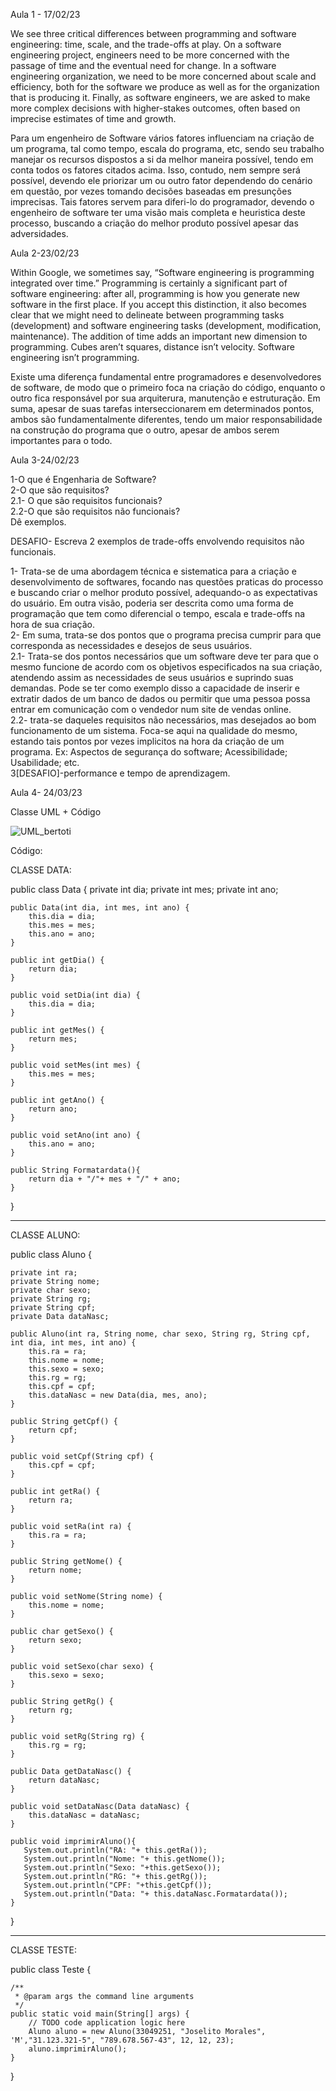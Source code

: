 Aula 1 - 17/02/23

We see three critical differences between programming and software engineering: time, scale, and the trade-offs at play. On a software engineering project, engineers need to be more concerned with the passage of time and the eventual need for change. In a software engineering organization, we need to be more concerned about scale and efficiency, both for the software we produce as well as for the organization that is producing it. Finally, as software engineers, we are asked to make more complex decisions with higher-stakes outcomes, often based on imprecise estimates of time and growth.

Para um engenheiro de Software vários fatores influenciam na criação de um programa, tal como tempo, escala do programa, etc, sendo seu trabalho manejar os recursos dispostos a si da melhor maneira possível, tendo em conta todos os fatores citados acima. Isso, contudo, nem sempre será possível, devendo ele priorizar um ou outro fator dependendo do cenário em questão, por vezes tomando decisões baseadas em presunções imprecisas. Tais fatores servem para diferi-lo do programador, devendo o engenheiro de software ter uma visão mais completa e heuristica deste processo, buscando a criação do melhor produto possível apesar das adversidades. 

Aula 2-23/02/23

Within Google, we sometimes say, “Software engineering is programming integrated over time.” Programming is certainly a significant part of software engineering: after all, programming is how you generate new software in the first place. If you accept this distinction, it also becomes clear that we might need to delineate between programming tasks (development) and software engineering tasks (development, modification, maintenance). The addition of time adds an important new dimension to programming. Cubes aren’t squares, distance isn’t velocity. Software engineering isn’t programming.

Existe uma diferença fundamental entre programadores e desenvolvedores de software, de modo que o primeiro foca na criação do código, enquanto o outro fica responsável por sua arquiterura, manutenção e estruturação. Em suma, apesar de suas tarefas interseccionarem em determinados pontos, ambos são fundamentalmente diferentes, tendo um maior responsabilidade na construção do programa que o outro, apesar de ambos serem importantes para o todo.

Aula 3-24/02/23

1-O que é Engenharia de Software? <br/>
2-O que são requisitos? <br/>
2.1- O que são requisitos funcionais? <br/>
2.2-O que são requisitos não funcionais? <br/>
Dê exemplos. <br/>

DESAFIO- Escreva 2 exemplos de trade-offs envolvendo requisitos não funcionais. <br/>

1- Trata-se de uma abordagem técnica e sistematica para a criação e desenvolvimento de softwares, focando nas questões praticas do processo e buscando criar o melhor produto possível, adequando-o as expectativas do usuário. Em outra visão, poderia ser descrita como uma forma de programação que tem como diferencial o tempo, escala e trade-offs na hora de sua criação. <br/>
2- Em suma, trata-se dos pontos que o programa precisa cumprir para que corresponda as necessidades e desejos de seus usuários. <br/>
2.1- Trata-se dos pontos necessários que um software deve ter para que o mesmo funcione de acordo com os objetivos especificados na sua criação, atendendo assim as necessidades de seus usuários e suprindo suas demandas. Pode se ter como exemplo disso a capacidade de inserir e extratir dados de um banco de dados ou permitir que uma pessoa possa entrar em comunicação com o vendedor num site de vendas online. <br/>
2.2- trata-se daqueles requisitos não necessários, mas desejados ao bom funcionamento de um sistema. Foca-se aqui na qualidade do mesmo, estando tais pontos por vezes implicitos na hora da criação de um programa. Ex: Aspectos de segurança do software; Acessibilidade; Usabilidade; etc. <br/>
3[DESAFIO]-performance e tempo de aprendizagem. <br/>

Aula 4- 24/03/23

Classe UML + Código

![UML_bertoti](https://user-images.githubusercontent.com/111707785/229521281-91065258-2e36-4144-b6f3-4e8b9fe1dc56.png)

Código:

CLASSE DATA:

public class Data {
    private int dia;
    private int mes;
    private int ano;

    public Data(int dia, int mes, int ano) {
        this.dia = dia;
        this.mes = mes;
        this.ano = ano;
    }  
    
    public int getDia() {
        return dia;
    }

    public void setDia(int dia) {
        this.dia = dia;
    }

    public int getMes() {
        return mes;
    }

    public void setMes(int mes) {
        this.mes = mes;
    }

    public int getAno() {
        return ano;
    }

    public void setAno(int ano) {
        this.ano = ano;
    }
    
    public String Formatardata(){
        return dia + "/"+ mes + "/" + ano;
    }
}

---------------------------------------------------------------------------------------

CLASSE ALUNO:

public class Aluno {
    
    private int ra;
    private String nome;
    private char sexo;
    private String rg;
    private String cpf;
    private Data dataNasc;

    public Aluno(int ra, String nome, char sexo, String rg, String cpf, int dia, int mes, int ano) {
        this.ra = ra;
        this.nome = nome;
        this.sexo = sexo;
        this.rg = rg;
        this.cpf = cpf;
        this.dataNasc = new Data(dia, mes, ano);
    }

    public String getCpf() {
        return cpf;
    }

    public void setCpf(String cpf) {
        this.cpf = cpf;
    }

    public int getRa() {
        return ra;
    }

    public void setRa(int ra) {
        this.ra = ra;
    }

    public String getNome() {
        return nome;
    }

    public void setNome(String nome) {
        this.nome = nome;
    }

    public char getSexo() {
        return sexo;
    }

    public void setSexo(char sexo) {
        this.sexo = sexo;
    }

    public String getRg() {
        return rg;
    }

    public void setRg(String rg) {
        this.rg = rg;
    }

    public Data getDataNasc() {
        return dataNasc;
    }

    public void setDataNasc(Data dataNasc) {
        this.dataNasc = dataNasc;
    }
    
    public void imprimirAluno(){
       System.out.println("RA: "+ this.getRa());
       System.out.println("Nome: "+ this.getNome());
       System.out.println("Sexo: "+this.getSexo());
       System.out.println("RG: "+ this.getRg());
       System.out.println("CPF: "+this.getCpf());
       System.out.println("Data: "+ this.dataNasc.Formatardata());
    }
}

----------------------------------------------------------------------------------------------------

CLASSE TESTE:

public class Teste {

    /**
     * @param args the command line arguments
     */
    public static void main(String[] args) {
        // TODO code application logic here
        Aluno aluno = new Aluno(33049251, "Joselito Morales", 'M',"31.123.321-5", "789.678.567-43", 12, 12, 23);
        aluno.imprimirAluno();
    }
    
}
